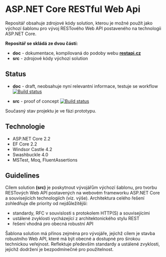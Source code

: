 # ASP.NET Core RESTful Web Api

Repositář obsahuje zdrojové kódy solution, kterou je možné použít jako výchozí šablonu pro vývoj RESTového Web API postaveného na technologii ASP.NET Core.

**Repositář se skládá ze dvou částí:**

- **doc** - dokumentace, kompilovaná do podoby webu **[restapi.cz](https://www.restapi.cz)**
- **src** - zdrojové kódy výchozí solution

## Status

- **doc** - draft, neobsahuje nyní relevantní informace, testuje se workflow
[![Build status](https://mholec.visualstudio.com/DEV/_apis/build/status/Websites%20-%20HTML/RestApiCz)](https://mholec.visualstudio.com/DEV/_build/latest?definitionId=52)

- **src** - proof of concept
[![Build status](https://mholec.visualstudio.com/DEV/_apis/build/status/RestApiCz%20-%20Apic)](https://mholec.visualstudio.com/DEV/_build/latest?definitionId=0)

Současný stav projektu je ve fázi prototypu.

## Technologie

- ASP.NET Core 2.2
- EF Core 2.2
- Windsor Castle 4.2
- Swashbuckle 4.0
- MSTest, Moq, FluentAssertions

## Guidelines

Cílem solution **(src)** je poskytnout vývojářům výchozí šablonu, pro tvorbu RESTových Web API postavených na webovém frameworku ASP.NET Core a souvisejících technologiích (viz. výše). Architektura celého řešení zohledňuje dle priority od nejdůležitější:

- standardy, RFC v souvislosti s protokolem HTTP(S) a souvisejícími
- ustálené zvyklosti vycházející z architektonického stylu REST
- řešení vhodná pro obecná robustní API

Šablona solution má přínos zejména pro vývojáře, jejichž cílem je stavba robustního Web API, které má být obecné a dostupné pro širokou technickou veřejnost. Reflektuje především standardy a ustálené zvyklosti, jejichž dodržení je bezpodmínečné pro použitelnost.

